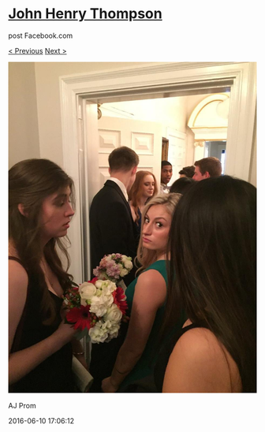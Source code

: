 # [John Henry Thompson](../README.md)
post Facebook.com

[< Previous](2016-06-10-3.md) [Next >](2016-06-10-5.md)

[![](../media/2016-06-10/AJ-Prom-2.jpg)](../README.md)

AJ Prom

2016-06-10 17:06:12